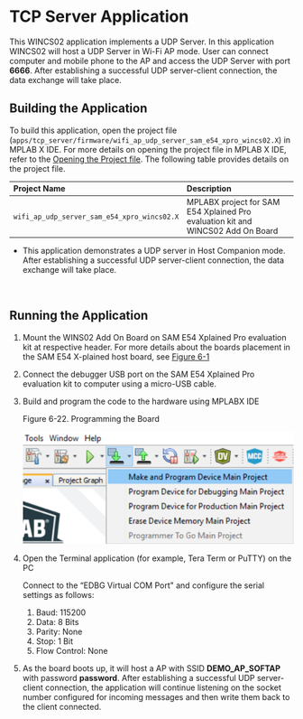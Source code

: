#  TCP Server Application

This WINCS02 application implements a UDP Server. In this application WINCS02 will host a UDP Server in Wi-Fi AP mode. User can connect computer and mobile phone to the AP and access the UDP Server with port **6666**.  After establishing a successful UDP server-client connection, the data exchange will take place.

## Building the Application

To build this application, open the project file \(`apps/tcp_server/firmware/wifi_ap_udp_server_sam_e54_xpro_wincs02.X`\) in MPLAB X IDE. For more details on opening the project file in MPLAB X IDE, refer to the [Opening the Project file](../wifi_easy_config/docs/GUID-671CCA8C-64AE-4EA1-B144-D46A6FEE76FF.md). The following table provides details on the project file.

|Project Name|Description|
|:-----------|:----------|
|`wifi_ap_udp_server_sam_e54_xpro_wincs02.X`|    MPLABX project for SAM E54 Xplained Pro evaluation kit and WINCS02 Add On Board
-   This application demonstrates a UDP server in Host Companion mode. After establishing a successful UDP server-client connection, the data exchange will take place.

<br />

## Running the Application

1.  Mount the WINS02 Add On Board on SAM E54 Xplained Pro evaluation kit at respective header. For more details about the boards placement in the SAM E54 X-plained host board, see [Figure 6-1](../wifi_easy_config/docs/GUID-7BA99DE1-89EB-4DD7-973B-974B175D657A.md#FIG_B4M_3WX_PZB)
2.  Connect the debugger USB port on the SAM E54 Xplained Pro evaluation kit to computer using a micro-USB cable.
3.  Build and program the code to the hardware using MPLABX IDE

    Figure 6-22. Programming the Board

    ![](docs/images/GUID-7B288BCE-2B86-4B4E-A43A-7E862137384C-low.png)

4.  Open the Terminal application \(for example, Tera Term or PuTTY\) on the PC

    Connect to the “EDBG Virtual COM Port" and configure the serial settings as follows:

    1.  Baud: 115200
    2.  Data: 8 Bits
    3.  Parity: None
    4.  Stop: 1 Bit
    5.  Flow Control: None
5. As the board boots up, it will host a AP with SSID **DEMO_AP_SOFTAP** with password **password**. After establishing a successful UDP server-client connection, the application will continue listening on the socket number configured for incoming messages and then write them back to the client connected.


